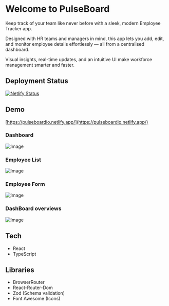 # Welcome to PulseBoard

Keep track of your team like never before with a sleek, modern Employee Tracker app.

Designed with HR teams and managers in mind, this app lets you add, edit, and monitor employee details effortlessly — all from a centralised dashboard.

Visual insights, real-time updates, and an intuitive UI make workforce management smarter and faster.

## Deployment Status

[![Netlify Status](https://api.netlify.com/api/v1/badges/f42c35b8-3091-4f83-ae8b-e50291b9bea0/deploy-status)](https://app.netlify.com/projects/pulseboardio/deploys)

## Demo

[https://pulseboardio.netlify.app/](https://pulseboardio.netlify.app/)

### Dashboard

![Image](https://github.com/user-attachments/assets/70067e9d-84b5-47ab-b13f-c915e81a757b)

### Employee List

![Image](https://github.com/user-attachments/assets/0f0b4624-56e8-4026-a566-b0ebd4ed3154)

### Employee Form

![Image](https://github.com/user-attachments/assets/763d9fe8-6ff2-42a0-b2f4-c1bb2d84413d)

### DashBoard overviews

![Image](https://github.com/user-attachments/assets/99ee865f-13dd-416b-9d57-fac29b811fec)

## Tech

- React
- TypeScript

## Libraries

- BrowserRouter
- React-Router-Dom
- Zod (Schema validation)
- Font Awesome (Icons)
